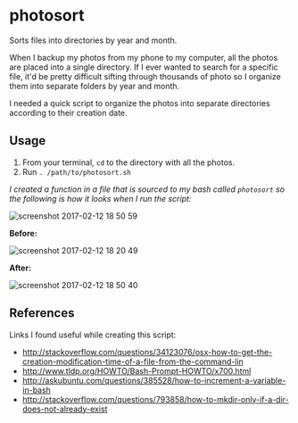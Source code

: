 # photosort
Sorts files into directories by year and month.

When I backup my photos from my phone to my computer, all the photos are placed into a single directory. If I ever wanted to search for a specific file, it'd be pretty difficult sifting through thousands of photo so I organize them into separate folders by year and month. 

I needed a quick script to organize the photos into separate directories according to their creation date.

## Usage

1. From your terminal, `cd` to the directory with all the photos.
2. Run `. /path/to/photosort.sh`

*I created a function in a file that is sourced to my bash called `photosort` so the following is how it looks when I run the script:*

![screenshot 2017-02-12 18 50 59](https://cloud.githubusercontent.com/assets/4496722/22869680/b54aa206-f155-11e6-9fdd-7dd4cc9c1be6.png)

**Before:**

![screenshot 2017-02-12 18 20 49](https://cloud.githubusercontent.com/assets/4496722/22869622/58d42eca-f155-11e6-9d0c-cf6633334531.png)

**After:**

![screenshot 2017-02-12 18 50 40](https://cloud.githubusercontent.com/assets/4496722/22869647/6ad63636-f155-11e6-9e9a-3e82c7dbe56e.png)

## References
Links I found useful while creating this script:

- http://stackoverflow.com/questions/34123076/osx-how-to-get-the-creation-modification-time-of-a-file-from-the-command-lin
- http://www.tldp.org/HOWTO/Bash-Prompt-HOWTO/x700.html
- http://askubuntu.com/questions/385528/how-to-increment-a-variable-in-bash
- http://stackoverflow.com/questions/793858/how-to-mkdir-only-if-a-dir-does-not-already-exist

